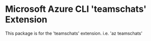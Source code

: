 Microsoft Azure CLI 'teamschats' Extension
==========================================

This package is for the 'teamschats' extension.
i.e. 'az teamschats'

